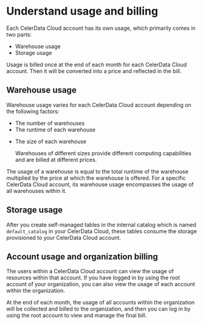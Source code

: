 # Understand usage and billing

Each CelerData Cloud account has its own usage, which primarily comes in two parts:

- Warehouse usage
- Storage usage

Usage is billed once at the end of each month for each CelerData Cloud account. Then it will be converted into a price and reflected in the bill.

## Warehouse usage

Warehouse usage varies for each CelerData Cloud account depending on the following factors:

- The number of warehouses
- The runtime of each warehouse

<!--  CelerData Cloud currently provides two editions: CelerData Cloud Serverless and CelerData Cloud Serverless Advanced.

  - For the CelerData Cloud Serverless edition, the warehouse runtime is billed at USD 0.68/CCU.
  - For the CelerData Cloud Serverless Advanced edition, the warehouse runtime is billed at USD 1.58/CCU.
-->
- The size of each warehouse

  Warehouses of different sizes provide different computing capabilities and are billed at different prices.

The usage of a warehouse is equal to the total runtime of the warehouse multiplied by the price at which the warehouse is offered. For a specific CelerData Cloud account, its warehouse usage encompasses the usage of all warehouses within it.

## Storage usage

After you create self-managed tables in the internal catalog which is named `default_catalog` in your CelerData Cloud, these tables consume the storage provisioned to your CelerData Cloud account<!--, at a price of USD 0.025/GB per month -->.

## Account usage and organization billing

The users within a CelerData Cloud account can view the usage of resources within that account. If you have logged in by using the root account of your organization, you can also view the usage of each account within the organization.

At the end of each month, the usage of all accounts within the organization will be collected and billed to the organization, and then you can log in by using the root account to view and manage the final bill.
